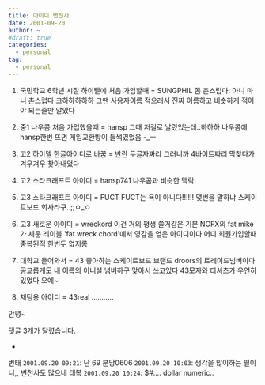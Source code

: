 ```yaml
---
title: 아이디 변천사
date: 2001-09-20
author: ~
#draft: true
categories:
  - personal
tag:
  - personal
---
```




1. 국민학교 6학년 시절 하이텔에 처음 가입할때 = SUNGPHIL
쫌 촌스럽다. 아니 마니 촌스럽다 크하하하하하
그땐 사용자이름 적으래서 진짜 이름하고 비슷하게 적어야 되는줄만 알았다

2. 중1 나우콤 처음 가입했을때 = hansp
그때 저걸로 날렸었는데..하하하
나우콤에 hansp한번 뜨면 게임교환방이 들썩였었음 -_ㅡ

3. 고2 하이텔 한글아이디로 바꿈 = 반란
두글자짜리 그러니까 4바이트짜리 막찾다가 겨우겨우 찾아내었다

4. 고2 스타크래프트 아이디 = hansp741
나우콤과 비슷한 맥락

5. 고3 스타크래프트 아이디 = FUCT
FUCT는 욕이 아니다!!!!!! 몇번을 말하냐
스케이트보드 회사라구..;;ㅇ_ㅇ

6. 고3 새로운 아이디 = wreckord
이건 거의 평생 쓸거같은 기분
NOFX의 fat mike가 세운 레이블 'fat wreck chord'에서 영감을 얻은 아이디이다
어디 회원가입할때 중복된적 한번두 없지롱

7. 대학교 들어와서 = 43
좋아하는 스케이트보드 브랜드 droors의 트레이드넘버이다
공교롭게도 내 이름의 이니셜 넘버하구 맞아서 쓰고있다
43모자와 티셔츠가 우연히 있었다 오예~

8. 채팅용 아이디 = 43real
...........

안녕~


 댓글  3개가 달렸습니다.

- 
 변태 `2001.09.20 09:21`: 
난 69
 분당0606 `2001.09.20 10:03`: 
생각을 많이하는 필이니,, 변천사도 많으네
 태복 `2001.09.20 10:24`: 
$#.... dollar numeric..




